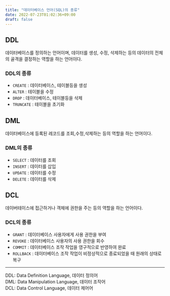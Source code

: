 ```yaml
---
title: "데이터베이스 언어(SQL)의 종류"
date: 2022-07-23T01:02:36+09:00
draft: false
---
```


## DDL

데이터베이스를 정의하는 언어이며, 데이터를 생성, 수정, 삭제하는 등의 데이터의 전체의 골격을 결정하는 역할을 하는 언어이다.

### DDL의 종류

- `CREATE` : 데이터베이스, 테이블등을 생성
- `ALTER` : 테이블을 수정
- `DROP` : 데이터베이스, 테이블등을 삭제
- `TRUNCATE` : 테이블을 초기화

## DML

데이터베이스에 등록된 레코드를 조회,수정,삭제하는 등의 역할을 하는 언어이다.

### DML의 종류

- `SELECT` : 데이터를 조회
- `INSERT` : 데이터를 삽입
- `UPDATE` : 데이터를 수정
- `DELETE` : 데이터를 삭제

## DCL

데이버테이스에 접근하거나 객체에 권한을 주는 등의 역할을 하는 언어이다.

### DCL의 종류

- `GRANT` : 데이터베이스 사용자에게 사용 권한을 부여
- `REVOKE` : 데이터베이스 사용자의 사용 권한을 회수
- `COMMIT` : 데이터베이스 조작 작업을 영구적으로 반영하여 완료
- `ROLLBACK` : 데이터베이스 조작 작업이 비정상적으로 종료되었을 때 원래의 상태로 복구

---

DDL: Data Definition Language, 데이터 정의어  
DML: Data Manipulation Language, 데이터 조작어  
DCL: Data Control Language, 데이터 제어어
